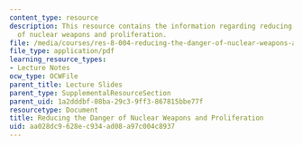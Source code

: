 ```yaml
---
content_type: resource
description: This resource contains the information regarding reducing the danger
  of nuclear weapons and proliferation.
file: /media/courses/res-8-004-reducing-the-danger-of-nuclear-weapons-and-proliferation-january-iap-2015/aa028dc9628ec934ad08a97c004c8937_MITRES_8-004IAP15_Bernst.pdf
file_type: application/pdf
learning_resource_types:
- Lecture Notes
ocw_type: OCWFile
parent_title: Lecture Slides
parent_type: SupplementalResourceSection
parent_uid: 1a2dddbf-08ba-29c3-9ff3-867815bbe77f
resourcetype: Document
title: Reducing the Danger of Nuclear Weapons and Proliferation
uid: aa028dc9-628e-c934-ad08-a97c004c8937
---
```

